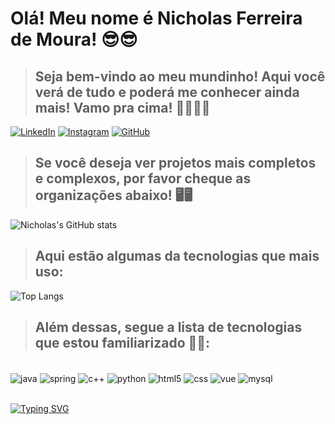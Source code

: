 # Olá! Meu nome é Nicholas Ferreira de Moura! 😎😎

>## Seja bem-vindo ao meu mundinho! Aqui você verá de tudo e poderá me conhecer ainda mais! Vamo pra cima! 👊🏼👊🏼

[![LinkedIn](https://img.shields.io/badge/LinkedIn-0077B5?style=for-the-badge&logo=linkedin&logoColor=white)](https://www.linkedin.com/in/nicholassferreira)
[![Instagram](https://img.shields.io/badge/Instagram-E4405F?style=for-the-badge&logo=instagram&logoColor=white)](https://www.instagram.com/nicholassferreira)
[![GitHub](https://img.shields.io/badge/GitHub-100000?style=for-the-badge&logo=github&logoColor=white)](https://github.com/nicholassFerreira)

>## Se você deseja ver projetos mais completos e complexos, por favor cheque as organizações abaixo! 🖥️🖥️





![Nicholas's GitHub stats](https://github-readme-stats.vercel.app/api?username=nicholassFerreira&show_icons=true&theme=dark)

>## Aqui estão algumas da tecnologias que mais uso:

![Top Langs](https://github-readme-stats.vercel.app/api/top-langs/?username=nicholassferreira&hide_progress=true)

>## Além dessas, segue a lista de tecnologias que estou familiarizado 🤖🤖:

<div style="display: inline_block"><br/>

<img align="center" alt="java" src="https://img.shields.io/badge/Java-ED8B00?style=for-the-badge&logo=openjdk&logoColor=white">

<img align="center" alt="spring" src="https://img.shields.io/badge/Spring-6DB33F?style=for-the-badge&logo=spring&logoColor=white">

<img align="center" alt="c++" src="https://img.shields.io/badge/C%2B%2B-00599C?style=for-the-badge&logo=c%2B%2B&logoColor=white">

<img align="center" alt="python" src="https://img.shields.io/badge/Python-3776AB?style=for-the-badge&logo=python&logoColor=white">

<img align="center" alt="html5" src="https://img.shields.io/badge/HTML5-E34F26?style=for-the-badge&logo=html5&logoColor=white">

<img align="center" alt="css" src="https://img.shields.io/badge/CSS-239120?&style=for-the-badge&logo=css3&logoColor=white">

<img align="center" alt="vue" src="https://img.shields.io/badge/Vue.js-35495E?style=for-the-badge&logo=vue.js&logoColor=4FC08D">

<img align="center" alt="mysql" src="https://img.shields.io/badge/MySQL-005C84?style=for-the-badge&logo=mysql&logoColor=white">

</div><br/>

[![Typing SVG](https://readme-typing-svg.demolab.com?font=Fira+Code&size=16&duration=2500&pause=1000&color=768390&random=false&width=435&lines=Sempre+disposto+a+aprender+coisas+novas!+%F0%9F%A4%93;Volte+sempre!+%F0%9F%99%8B%E2%80%8D%E2%99%82%EF%B8%8F%F0%9F%99%8B%E2%80%8D%E2%99%82%EF%B8%8F)](https://git.io/typing-svg)
